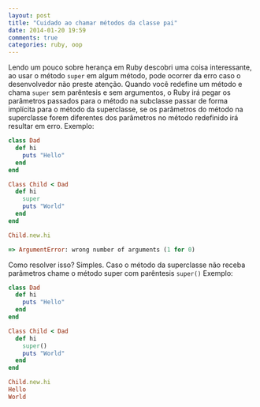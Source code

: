 ```yaml
---
layout: post
title: "Cuidado ao chamar métodos da classe pai"
date: 2014-01-20 19:59
comments: true
categories: ruby, oop
---
```

Lendo um pouco sobre herança em Ruby descobri uma coisa interessante, ao usar o método `super` em algum método, pode ocorrer da erro caso o desenvolvedor não preste atenção. Quando você redefine um método e chama `super` sem parêntesis e sem argumentos, o Ruby irá pegar os parâmetros passados para o método na subclasse passar de forma implícita para o método da superclasse, se os parâmetros do método na superclasse forem diferentes dos parâmetros no método redefinido irá resultar em erro.
Exemplo:

```ruby
class Dad
  def hi
    puts "Hello"
  end
end

Class Child < Dad
  def hi
    super
    puts "World"
  end
end

Child.new.hi

=> ArgumentError: wrong number of arguments (1 for 0)
```

Como resolver isso? Simples.
Caso o método da superclasse não receba parâmetros chame o método super com parêntesis `super()`
Exemplo:

```ruby
class Dad
  def hi
    puts "Hello"
  end
end

Class Child < Dad
  def hi
    super()
    puts "World"
  end
end

Child.new.hi
Hello
World
```